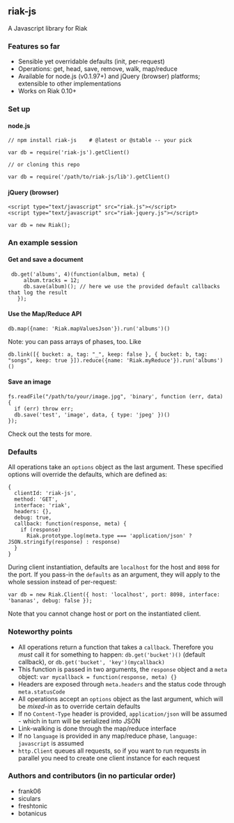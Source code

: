 ## riak-js

A Javascript library for Riak

### Features so far

 - Sensible yet overridable defaults (init, per-request)
 - Operations: get, head, save, remove, walk, map/reduce
 - Available for node.js (v0.1.97+) and jQuery (browser) platforms; extensible to other implementations
 - Works on Riak 0.10+

### Set up

#### node.js

    // npm install riak-js    # @latest or @stable -- your pick
    
    var db = require('riak-js').getClient()
    
    // or cloning this repo
    
    var db = require('/path/to/riak-js/lib').getClient()

#### jQuery (browser)

    <script type="text/javascript" src="riak.js"></script>
    <script type="text/javascript" src="riak-jquery.js"></script>

    var db = new Riak();

### An example session

#### Get and save a document

     db.get('albums', 4)(function(album, meta) {
         album.tracks = 12;
         db.save(album)(); // here we use the provided default callbacks that log the result
       });
       
#### Use the Map/Reduce API

    db.map({name: 'Riak.mapValuesJson'}).run('albums')()

Note: you can pass arrays of phases, too. Like

    db.link([{ bucket: a, tag: "_", keep: false }, { bucket: b, tag: "songs", keep: true }]).reduce({name: 'Riak.myReduce'}).run('albums')()

#### Save an image

    fs.readFile("/path/to/your/image.jpg", 'binary', function (err, data) {
      if (err) throw err;
      db.save('test', 'image', data, { type: 'jpeg' })()
    });


Check out the tests for more.

### Defaults

All operations take an `options` object as the last argument. These specified options will override the defaults, which are defined as:

    {
      clientId: 'riak-js', 
      method: 'GET',
      interface: 'riak',
      headers: {},
      debug: true,
      callback: function(response, meta) {
        if (response)
          Riak.prototype.log(meta.type === 'application/json' ? JSON.stringify(response) : response)
      }
    }

During client instantiation, defaults are `localhost` for the host and `8098` for the port. If you pass-in the `defaults` as an argument, they will apply to the whole session instead of per-request:

    var db = new Riak.Client({ host: 'localhost', port: 8098, interface: 'bananas', debug: false });

Note that you cannot change host or port on the instantiated client.

### Noteworthy points

 - All operations return a function that takes a `callback`. Therefore you *must* call it for something to happen: `db.get('bucket')()` (default callback), or `db.get('bucket', 'key')(mycallback)`
 - This function is passed in two arguments, the `response` object and a `meta` object: `var mycallback = function(response, meta) {}`
 - Headers are exposed through `meta.headers` and the status code through `meta.statusCode`
 - All operations accept an `options` object as the last argument, which will be *mixed-in* as to override certain defaults
 - If no `Content-Type` header is provided, `application/json` will be assumed - which in turn will be serialized into JSON
 - Link-walking is done through the map/reduce interface
 - If no `language` is provided in any map/reduce phase, `language: javascript` is assumed
 - `http.Client` queues all requests, so if you want to run requests in parallel you need to create one client instance for each request
 
### Authors and contributors (in no particular order)

   - frank06
   - siculars
   - freshtonic
   - botanicus
